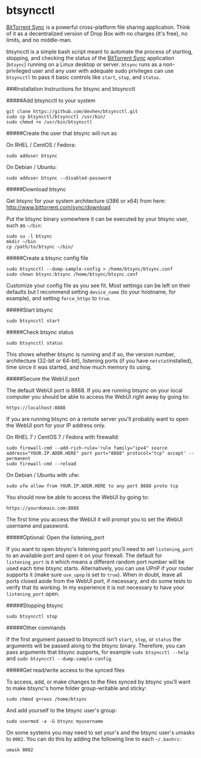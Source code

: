 btsyncctl
===========

[BitTorrent Sync](http://www.bittorrent.com/sync) is a powerful cross-platform file sharing application. Think of it as a decentralized version of Drop Box with no charges (it's free), no limits, and no middle-man.

btsyncctl is a simple bash script meant to automate the process of starting, stopping, and checking the status of the [BitTorrent Sync](http://www.bittorrent.com/sync) application (`btsync`) running on a Linux desktop or server. `btsync` runs as a non-privileged user and any user with adequate sudo privileges can use `btsyncctl` to pass it basic controls like `start`, `stop`, and `status`.

###Installation Instructions for btsync and btsyncctl


#####Add btsyncctl to your system

    git clone https://github.com/devhen/btsyncctl.git
    sudo cp btsyncctl/btsyncctl /usr/bin/
    sudo chmod +x /usr/bin/btsyncctl


#####Create the user that btsync will run as

On RHEL / CentOS / Fedora:

    sudo adduser btsync

On Debian / Ubuntu:

    sudo adduser btsync --disabled-password


#####Download btsync

Get btsync for your system architecture (i386 or x64) from here: <http://www.bittorrent.com/sync/download>

Put the btsync binary somewhere it can be executed by your btsync user, such as `~/bin`:

    sudo su -l btsync
    mkdir ~/bin
    cp /path/to/btsync ~/bin/


#####Create a btsync config file

    sudo btsyncctl --dump-sample-config > /home/btsync/btsync.conf
    sudo chown btsync:btsync /home/btsync/btsync.conf
Customize your config file as you see fit. Most settings can be left on their defaults but I recommend setting `device_name` (to your hostname, for example), and setting `force_https` to `true`.

#####Start btsync

    sudo btsyncctl start


#####Check btsync status

    sudo btsyncctl status

This shows whether btsync is running and if so, the version number, architecture (32-bit or 64-bit), listening ports (if you have `netstat`installed), time since it was started, and how much memory its using.


#####Secure the WebUI port


The default WebUI port is 8888. If you are running btsync on your local computer you should be able to access the WebUI right away by going to:

    https://localhost:8888

If you are running btsync on a remote server you'll probably want to open the WebUI port for your IP address only.

On RHEL 7 / CentOS 7 / Fedora with firewalld:

    sudo firewall-cmd --add-rich-rule='rule family="ipv4" source address="YOUR.IP.ADDR.HERE" port port="8888" protocol="tcp" accept' --permanent
    sudo firewall-cmd --reload

On Debian / Ubuntu with ufw:

    sudo ufw allow from YOUR.IP.ADDR.HERE to any port 8888 proto tcp

You should now be able to access the WebUI by going to:

    https://yourdomain.com:8888

The first time you access the WebUI it will prompt you to set the WebUI username and password.


#####Optional: Open the listening_port


If you want to open btsync's listening port you'll need to set `listening_port` to an available port and open it on your firewall. The default for `listening_port` is `0` which means a different random port number will be used each time btsync starts. Alternatively, you can use UPnP if your router supports it (make sure `use_upnp` is set to `true`). When in doubt, leave all ports closed aside from the WebUI port, if necessary, and do some tests to verify that its working. In my experience it is not necessary to have your `listening_port` open.


#####Stopping btsync

    sudo btsyncctl stop


#####Other commands

If the first argument passed to btsyncctl isn't `start`, `stop`, or `status` the arguments will be passed along to the btsync binary. Therefore, you can pass arguments that btsync supports, for example `sudo btsyncctl --help` and `sudo btsyncctl --dump-sample-config`.


#####Get read/write access to the synced files


To access, add, or make changes to the files synced by btsync you'll want to make btsync's home folder group-writable and sticky:

    sudo chmod g+rwxs /home/btsync

And add yourself to the btsync user's group:

    sudo usermod -a -G btsync myusername

On some systems you may need to set your's and the btsync user's umasks to `0002`. You can do this by adding the following line to each `~/.bashrc`:

    umask 0002